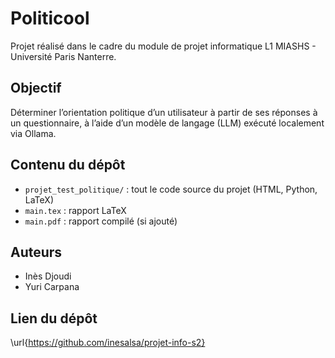 # Politicool

Projet réalisé dans le cadre du module de projet informatique L1 MIASHS - Université Paris Nanterre.

## Objectif

Déterminer l’orientation politique d’un utilisateur à partir de ses réponses à un questionnaire, à l’aide d’un modèle de langage (LLM) exécuté localement via Ollama.

## Contenu du dépôt

- `projet_test_politique/` : tout le code source du projet (HTML, Python, LaTeX)
- `main.tex` : rapport LaTeX
- `main.pdf` : rapport compilé (si ajouté)

## Auteurs

- Inès Djoudi
- Yuri Carpana

## Lien du dépôt

\url{https://github.com/inesalsa/projet-info-s2}
